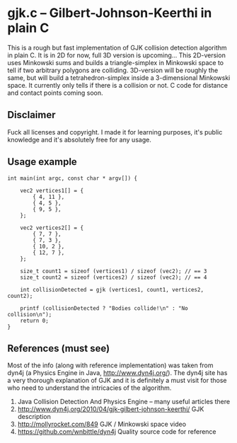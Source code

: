 # gjk.c – Gilbert-Johnson-Keerthi in plain C
This is a rough but fast implementation of GJK collision detection algorithm in plain C. It is in 2D for now, full 3D version is upcoming... This 2D-version uses Minkowski sums and builds a triangle-simplex in Minkowski space to tell if two arbitrary polygons are colliding. 3D-version will be roughly the same, but will build a tetrahedron-simplex inside a 3-dimensional Minkowski space. It currently only tells if there is a collision or not. C code for distance and contact points coming soon.

## Disclaimer
Fuck all licenses and copyright. I made it for learning purposes, it's public knowledge and it's absolutely free for any usage.

## Usage example
```
int main(int argc, const char * argv[]) {
    
    vec2 vertices1[] = {
        { 4, 11 },
        { 4, 5 },
        { 9, 5 },
    };
    
    vec2 vertices2[] = {
        { 7, 7 },
        { 7, 3 },
        { 10, 2 },
        { 12, 7 },
    };

    size_t count1 = sizeof (vertices1) / sizeof (vec2); // == 3
    size_t count2 = sizeof (vertices2) / sizeof (vec2); // == 4
    
    int collisionDetected = gjk (vertices1, count1, vertices2, count2);
    
    printf (collisionDetected ? "Bodies collide!\n" : "No collision\n");
    return 0;
}
```
## References (must see)
Most of the info (along with reference implementation) was taken from dyn4j (a Physics Engine in Java, http://www.dyn4j.org/). The dyn4j site has a very thorough explanation of GJK and it is definitely a must visit for those who need to understand the intricacies of the algorithm.

1.  Java Collision Detection And Physics Engine – many useful articles there
2. http://www.dyn4j.org/2010/04/gjk-gilbert-johnson-keerthi/ GJK description
3. http://mollyrocket.com/849 GJK / Minkowski space video
4. https://github.com/wnbittle/dyn4j Quality source code for reference
